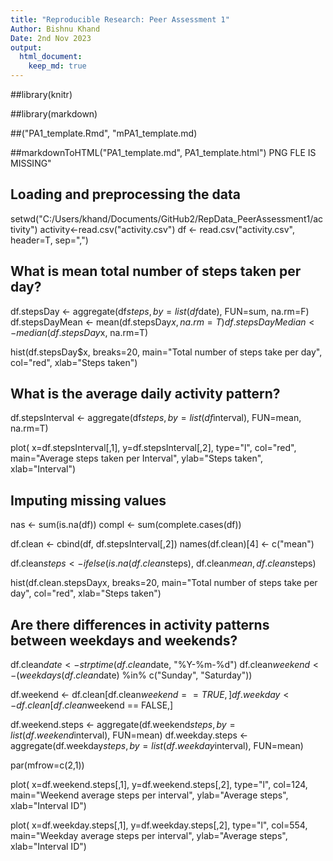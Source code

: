 ```yaml
---
title: "Reproducible Research: Peer Assessment 1"
Author: Bishnu Khand
Date: 2nd Nov 2023
output: 
  html_document:
    keep_md: true
---
```

##library(knitr)

##library(markdown)

##("PA1_template.Rmd", "mPA1_template.md)

##markdownToHTML("PA1_template.md", PA1_template.html") PNG FLE IS MISSING"



## Loading and preprocessing the data
setwd("C:/Users/khand/Documents/GitHub2/RepData_PeerAssessment1/activity")
activity<-read.csv("activity.csv")
df <- read.csv("activity.csv", header=T, sep=",")


## What is mean total number of steps taken per day?
df.stepsDay <- aggregate(df$steps, by=list(df$date), FUN=sum, na.rm=F)
df.stepsDayMean <- mean(df.stepsDay$x, na.rm=T)
df.stepsDayMedian <- median(df.stepsDay$x, na.rm=T)

hist(df.stepsDay$x, 
     breaks=20,
     main="Total number of steps take per day", 
     col="red", 
     xlab="Steps taken")


## What is the average daily activity pattern?

df.stepsInterval <- aggregate(df$steps, by=list(df$interval), FUN=mean, na.rm=T)

plot( x=df.stepsInterval[,1], 
      y=df.stepsInterval[,2], 
      type="l",
      col="red",
      main="Average steps taken per Interval",
      ylab="Steps taken", 
      xlab="Interval")


## Imputing missing values
nas   <- sum(is.na(df))
compl <- sum(complete.cases(df))

df.clean <- cbind(df, df.stepsInterval[,2])
names(df.clean)[4] <- c("mean")

df.clean$steps <- ifelse( is.na(df.clean$steps), df.clean$mean, df.clean$steps)


hist(df.clean.stepsDayx, 
     breaks=20,
     main="Total number of steps take per day", 
     col="red", 
     xlab="Steps taken")



## Are there differences in activity patterns between weekdays and weekends?
df.clean$date <- strptime(df.clean$date, "%Y-%m-%d")
df.clean$weekend <- (weekdays(df.clean$date) %in% c("Sunday", "Saturday"))

df.weekend <- df.clean[df.clean$weekend == TRUE,]
df.weekday <- df.clean[df.clean$weekend == FALSE,]

df.weekend.steps <- aggregate(df.weekend$steps, by=list(df.weekend$interval), FUN=mean)
df.weekday.steps <- aggregate(df.weekday$steps, by=list(df.weekday$interval), FUN=mean)

par(mfrow=c(2,1))

plot( x=df.weekend.steps[,1], 
      y=df.weekend.steps[,2], 
      type="l",
      col=124,
      main="Weekend average steps per interval",
      ylab="Average steps", 
      xlab="Interval ID")

plot( x=df.weekday.steps[,1], 
      y=df.weekday.steps[,2], 
      type="l",
      col=554,
      main="Weekday average steps per interval",
      ylab="Average steps", 
      xlab="Interval ID")


